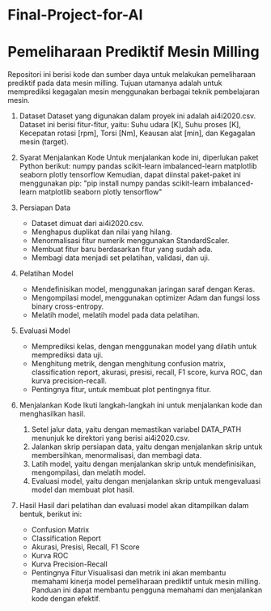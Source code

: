 # Final-Project-for-AI
# Pemeliharaan Prediktif Mesin Milling
Repositori ini berisi kode dan sumber daya untuk melakukan pemeliharaan prediktif pada data mesin milling. Tujuan utamanya adalah untuk memprediksi kegagalan mesin menggunakan berbagai teknik pembelajaran mesin.
1. Dataset
   Dataset yang digunakan dalam proyek ini adalah ai4i2020.csv. Dataset ini berisi fitur-fitur, yaitu: Suhu udara [K], Suhu proses [K], Kecepatan rotasi [rpm], Torsi [Nm], Keausan alat [min], dan Kegagalan mesin (target).
   
2. Syarat Menjalankan Kode
   Untuk menjalankan kode ini, diperlukan paket Python berikut:
numpy
pandas
scikit-learn
imbalanced-learn
matplotlib
seaborn
plotly
tensorflow
Kemudian, dapat diinstal paket-paket ini menggunakan pip:
"pip install numpy pandas scikit-learn imbalanced-learn matplotlib seaborn plotly tensorflow"

3. Persiapan Data
   - Dataset dimuat dari ai4i2020.csv.
   - Menghapus duplikat dan nilai yang hilang.
   - Menormalisasi fitur numerik menggunakan StandardScaler.
   - Membuat fitur baru berdasarkan fitur yang sudah ada.
   - Membagi data menjadi set pelatihan, validasi, dan uji.
     
4. Pelatihan Model
   - Mendefinisikan model, menggunakan jaringan saraf dengan Keras.
   - Mengompilasi model, menggunakan optimizer Adam dan fungsi loss binary cross-entropy.
   - Melatih model, melatih model pada data pelatihan.

5. Evaluasi Model
   - Memprediksi kelas, dengan menggunakan model yang dilatih untuk memprediksi data uji.
   - Menghitung metrik, dengan menghitung confusion matrix, classification report, akurasi, presisi, recall, F1 score, kurva ROC, dan kurva precision-recall.
   - Pentingnya fitur, untuk membuat plot pentingnya fitur.

6. Menjalankan Kode
   Ikuti langkah-langkah ini untuk menjalankan kode dan menghasilkan hasil.
   1. Setel jalur data, yaitu dengan memastikan variabel DATA_PATH menunjuk ke direktori yang berisi ai4i2020.csv.
   2. Jalankan skrip persiapan data, yaitu dengan menjalankan skrip untuk membersihkan, menormalisasi, dan membagi data.
   3. Latih model, yaitu dengan menjalankan skrip untuk mendefinisikan, mengompilasi, dan melatih model.
   4. Evaluasi model, yaitu dengan menjalankan skrip untuk mengevaluasi model dan membuat plot hasil.

7. Hasil
   Hasil dari pelatihan dan evaluasi model akan ditampilkan dalam bentuk, berikut ini:
   - Confusion Matrix
   - Classification Report
   - Akurasi, Presisi, Recall, F1 Score
   - Kurva ROC
   - Kurva Precision-Recall
   - Pentingnya Fitur
Visualisasi dan metrik ini akan membantu memahami kinerja model pemeliharaan prediktif untuk mesin milling.
Panduan ini dapat membantu pengguna memahami dan menjalankan kode dengan efektif.
